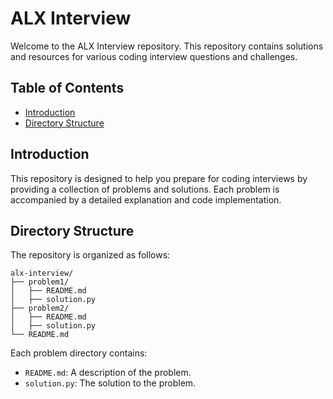 # ALX Interview

Welcome to the ALX Interview repository. This repository contains solutions and resources for various coding interview questions and challenges.

## Table of Contents

- [Introduction](#introduction)
- [Directory Structure](#directory-structure)

## Introduction

This repository is designed to help you prepare for coding interviews by providing a collection of problems and solutions. Each problem is accompanied by a detailed explanation and code implementation.

## Directory Structure

The repository is organized as follows:

```
alx-interview/
├── problem1/
│   ├── README.md
│   ├── solution.py
├── problem2/
│   ├── README.md
│   ├── solution.py
└── README.md
```

Each problem directory contains:
- `README.md`: A description of the problem.
- `solution.py`: The solution to the problem.